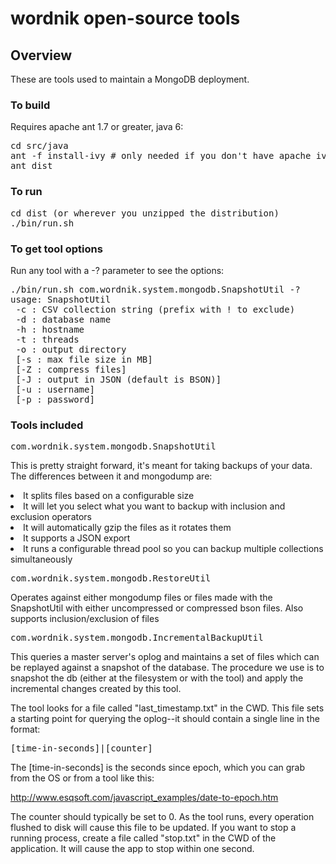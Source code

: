 # wordnik open-source tools

## Overview
These are tools used to maintain a MongoDB deployment.

### To build
Requires apache ant 1.7 or greater, java 6:

<pre>
cd src/java
ant -f install-ivy # only needed if you don't have apache ivy installed
ant dist
</pre>

### To run
<pre>
cd dist (or wherever you unzipped the distribution)
./bin/run.sh <tool-class> <options>
</pre>


### To get tool options
Run any tool with a -? parameter to see the options:

<pre>./bin/run.sh com.wordnik.system.mongodb.SnapshotUtil -?
usage: SnapshotUtil
 -c : CSV collection string (prefix with ! to exclude)
 -d : database name
 -h : hostname
 -t : threads
 -o : output directory
 [-s : max file size in MB]
 [-Z : compress files]
 [-J : output in JSON (default is BSON)]
 [-u : username]
 [-p : password]
</pre>


### Tools included
<pre>com.wordnik.system.mongodb.SnapshotUtil</pre>
This is pretty straight forward, it's meant for taking backups of your data.  The differences between it and mongodump are:
<li>It splits files based on a configurable size</li>
<li>It will let you select what you want to backup with inclusion and exclusion operators</li>
<li>It will automatically gzip the files as it rotates them</li>
<li>It supports a JSON export</li>
<li>It runs a configurable thread pool so you can backup multiple collections simultaneously</li>


<pre>com.wordnik.system.mongodb.RestoreUtil</pre>

Operates against either mongodump files or files made with the SnapshotUtil with either uncompressed or compressed bson files. Also supports inclusion/exclusion of files

<pre>com.wordnik.system.mongodb.IncrementalBackupUtil</pre>

This queries a master server's oplog and maintains a set of files which can be replayed against a snapshot of the database.  The procedure we use is to snapshot the db (either at the filesystem or with the tool) and apply the incremental changes created by this tool.

The tool looks for a file called "last_timestamp.txt" in the CWD.  This file sets a starting point for querying the oplog--it should contain a single line in the format:

<pre>[time-in-seconds]|[counter]</pre>

The [time-in-seconds] is the seconds since epoch, which you can grab from the OS or from a tool like this:

http://www.esqsoft.com/javascript_examples/date-to-epoch.htm

The counter should typically be set to 0.  As the tool runs, every operation flushed to disk will cause this file to be updated.  If you want to stop a running process, create a file called "stop.txt" in the CWD of the application.  It will cause the app to stop within one second.